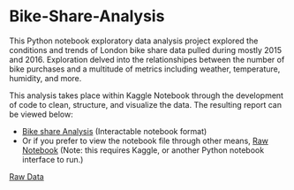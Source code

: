 # Bike-Share-Analysis
This Python notebook exploratory data analysis project explored the conditions and trends of London bike share data pulled during mostly 2015 and 2016. Exploration delved into the relationshipes between the number of bike purchases and a multitude of metrics including weather, temperature, humidity, and more.

This analysis takes place within Kaggle Notebook through the development of code to clean, structure, and visualize the data. The resulting report can be viewed below:
- [Bike share Analysis](https://www.kaggle.com/code/mattlund2k/bike-share-analysis) (Interactable notebook format)
- Or if you prefer to view the notebook file through other means, [Raw Notebook](https://github.com/mlund2k/Bike-Share-Analysis/blob/main/bike-share-analysis.ipynb) (Note: this requires Kaggle, or another Python notebook interface to run.)

[Raw Data](https://www.kaggle.com/datasets/hmavrodiev/london-bike-sharing-dataset)
